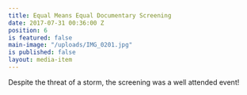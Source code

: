 ```yaml
---
title: Equal Means Equal Documentary Screening
date: 2017-07-31 00:36:00 Z
position: 6
is featured: false
main-image: "/uploads/IMG_0201.jpg"
is published: false
layout: media-item
---
```


Despite the threat of a storm, the screening was a well attended event! 